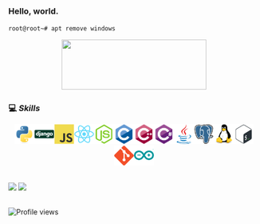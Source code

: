 ### Hello, world.

```bash
root@root~# apt remove windows
```
<p align = "center">
 <a href="https://gabzin.github.io/" target="_blank">
  <img src="https://i.imgur.com/QjFBWYN.png" width="290" height="100"/>
 </a>
</p>

<h3>💻 <em>Skills</em></h3>
 <p align = "center">
  <img src="https://raw.githubusercontent.com/devicons/devicon/master/icons/python/python-original.svg" alt="Python" width="40" height="40"/><img
src="https://raw.githubusercontent.com/devicons/devicon/master/icons/django/django-original.svg" alt="Django" width="40" height="40"/><img
src="https://raw.githubusercontent.com/devicons/devicon/master/icons/javascript/javascript-original.svg" alt="Javascript" width="40" height="40"/><img                             src="https://raw.githubusercontent.com/devicons/devicon/master/icons/react/react-original.svg" alt="React" width="40" height="40"/><img
src="https://raw.githubusercontent.com/devicons/devicon/master/icons/nodejs/nodejs-original.svg" alt="Node" width="40" height="40"/><img
src="https://raw.githubusercontent.com/devicons/devicon/master/icons/c/c-original.svg" alt="C" width="40" height="40"/><img src="https://raw.githubusercontent.com/devicons/devicon/master/icons/cplusplus/cplusplus-original.svg" alt="C++" width="40" height="40"/><img src="https://raw.githubusercontent.com/devicons/devicon/master/icons/csharp/csharp-original.svg" alt="C#" width="40" height="40"/><img src="https://raw.githubusercontent.com/devicons/devicon/master/icons/java/java-original.svg" alt="Java" width="40" height="40"/><img
src="https://raw.githubusercontent.com/devicons/devicon/master/icons/postgresql/postgresql-original.svg" alt="PostgreSQL" width="40" height="40"/><img
src="https://raw.githubusercontent.com/devicons/devicon/master/icons/linux/linux-original.svg" alt="Linux" width="40" height="40"/><img src="https://raw.githubusercontent.com/devicons/devicon/master/icons/bash/bash-original.svg" alt="Bash" width="40" height="40"/><img src="https://raw.githubusercontent.com/devicons/devicon/master/icons/git/git-original.svg" alt="Git" width="40" height="40"/><img src="https://raw.githubusercontent.com/devicons/devicon/master/icons/arduino/arduino-original.svg" alt="Arduino" width="40" height="40"/>
 </p>

 <br>
 
 <div>
  <img height="180em" src="https://github-readme-stats.vercel.app/api?username=gabzin&include_all_commits=true&count_private=true&show_icons=true&theme=tokyonight&border_radius=50"/>
  <img height="180em" src="https://github-readme-stats.vercel.app/api/top-langs/?username=gabzin&langs_count=10&theme=tokyonight&hide=php,batchfile&exclude_repo=tools&border_radius=50&layout=compact"/>
</div>
<br>

![Profile views](https://gpvc.arturio.dev/gabzin)  
